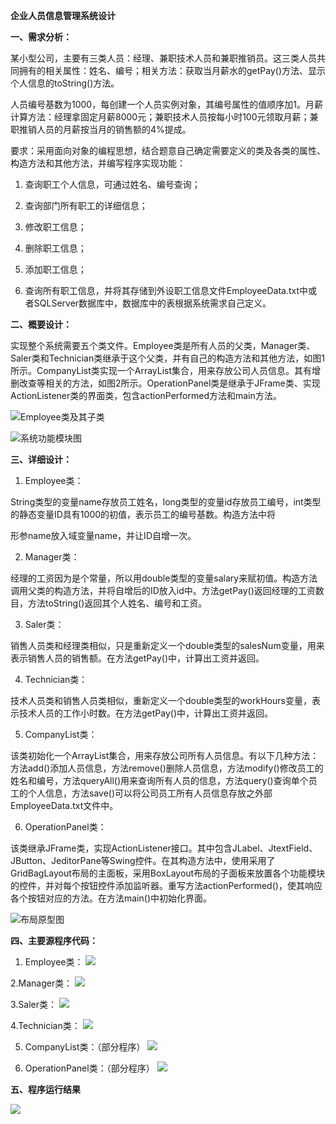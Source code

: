 
**企业人员信息管理系统设计**

**一、需求分析：**

  某小型公司，主要有三类人员：经理、兼职技术人员和兼职推销员。这三类人员共同拥有的相关属性：姓名、编号；相关方法：获取当月薪水的getPay()方法、显示个人信息的toString()方法。

人员编号基数为1000，每创建一个人员实例对象，其编号属性的值顺序加1。月薪计算方法：经理拿固定月薪8000元；兼职技术人员按每小时100元领取月薪；兼职推销人员的月薪按当月的销售额的4%提成。

要求：采用面向对象的编程思想，结合题意自己确定需要定义的类及各类的属性、构造方法和其他方法，并编写程序实现功能：

1. 查询职工个人信息，可通过姓名、编号查询；

2. 查询部门所有职工的详细信息；

3. 修改职工信息；

4. 删除职工信息；

5. 添加职工信息；

6. 查询所有职工信息，并将其存储到外设职工信息文件EmployeeData.txt中或者SQLServer数据库中，数据库中的表根据系统需求自己定义。

**二、概要设计：**

实现整个系统需要五个类文件。Employee类是所有人员的父类，Manager类、Saler类和Technician类继承于这个父类，并有自己的构造方法和其他方法，如图1所示。CompanyList类实现一个ArrayList集合，用来存放公司人员信息。其有增删改查等相关的方法，如图2所示。OperationPanel类是继承于JFrame类、实现ActionListener类的界面类，包含actionPerformed方法和main方法。

![Employee类及其子类](https://upload-images.jianshu.io/upload_images/2348575-fc39ddc2c1608894.png?imageMogr2/auto-orient/strip%7CimageView2/2/w/1240)

![系统功能模块图](https://upload-images.jianshu.io/upload_images/2348575-f30fc630f9e95abb.png?imageMogr2/auto-orient/strip%7CimageView2/2/w/1240)


**三、详细设计：**

1. Employee类：

String类型的变量name存放员工姓名，long类型的变量id存放员工编号，int类型的静态变量ID具有1000的初值，表示员工的编号基数。构造方法中将

形参name放入域变量name，并让ID自增一次。

2. Manager类：

经理的工资因为是个常量，所以用double类型的变量salary来赋初值。构造方法调用父类的构造方法，并将自增后的ID放入id中。方法getPay()返回经理的工资数目，方法toString()返回其个人姓名、编号和工资。

3. Saler类：

销售人员类和经理类相似，只是重新定义一个double类型的salesNum变量，用来表示销售人员的销售额。在方法getPay()中，计算出工资并返回。

4. Technician类：

技术人员类和销售人员类相似，重新定义一个double类型的workHours变量，表示技术人员的工作小时数。在方法getPay()中，计算出工资并返回。

5. CompanyList类：

该类初始化一个ArrayList集合，用来存放公司所有人员信息。有以下几种方法：方法add()添加人员信息，方法remove()删除人员信息，方法modify()修改员工的姓名和编号，方法queryAll()用来查询所有人员的信息，方法query()查询单个员工的个人信息，方法save()可以将公司员工所有人员信息存放之外部EmployeeData.txt文件中。

6. OperationPanel类：

该类继承JFrame类，实现ActionListener接口。其中包含JLabel、JtextField、JButton、JeditorPane等Swing控件。在其构造方法中，使用采用了GridBagLayout布局的主面板，采用BoxLayout布局的子面板来放置各个功能模块的控件，并对每个按钮控件添加监听器。重写方法actionPerformed()，使其响应各个按钮对应的方法。在方法main()中初始化界面。

![布局原型图](https://upload-images.jianshu.io/upload_images/2348575-04556b5a93131c3c.png?imageMogr2/auto-orient/strip%7CimageView2/2/w/1240)


**四、主要源程序代码：**

1. Employee类：
![](https://upload-images.jianshu.io/upload_images/2348575-b1cbd3e8a759bb0d.png?imageMogr2/auto-orient/strip%7CimageView2/2/w/1240)

2.Manager类：
![](https://upload-images.jianshu.io/upload_images/2348575-d2e34c86798ed7d9.png?imageMogr2/auto-orient/strip%7CimageView2/2/w/1240)

3.Saler类：
![](https://upload-images.jianshu.io/upload_images/2348575-42bf9ec621062e7d.png?imageMogr2/auto-orient/strip%7CimageView2/2/w/1240)

4.Technician类：
![](https://upload-images.jianshu.io/upload_images/2348575-3fde57d885b056e3.png?imageMogr2/auto-orient/strip%7CimageView2/2/w/1240)

5. CompanyList类：（部分程序）
![](https://upload-images.jianshu.io/upload_images/2348575-ed4cbc2d42a17ad0.png?imageMogr2/auto-orient/strip%7CimageView2/2/w/1240)

6. OperationPanel类：（部分程序）
![](https://upload-images.jianshu.io/upload_images/2348575-fe2b6c8de5ade197.png?imageMogr2/auto-orient/strip%7CimageView2/2/w/1240)


**五、程序运行结果**

![](https://upload-images.jianshu.io/upload_images/2348575-e419e1a4a1596375.png?imageMogr2/auto-orient/strip%7CimageView2/2/w/1240)

